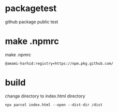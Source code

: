 # packagetest
github package public test

# make .npmrc

make .npmrc  

```:.npmrc
@amami-harhid:registry=https://npm.pkg.github.com/
```

# build
change directory to index.html directory

```
npx parcel index.html --open --dist-dir /dist
```